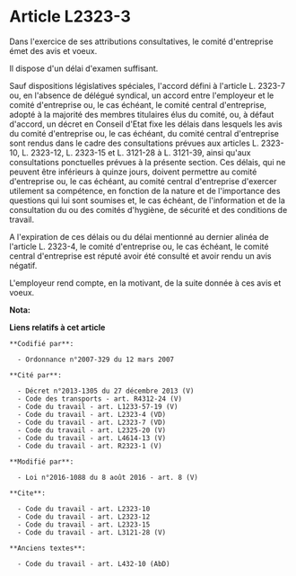# Article L2323-3

Dans l'exercice de ses attributions consultatives, le comité d'entreprise émet des avis et voeux. 

Il dispose d'un délai d'examen suffisant. 

Sauf dispositions législatives spéciales, l'accord défini à l'article L. 2323-7 ou, en l'absence de délégué syndical, un
accord entre l'employeur et le comité d'entreprise ou, le cas échéant, le comité central d'entreprise, adopté à la majorité
des membres titulaires élus du comité, ou, à défaut d'accord, un décret en Conseil d'Etat fixe les délais dans lesquels les
avis du comité d'entreprise ou, le cas échéant, du comité central d'entreprise sont rendus dans le cadre des consultations
prévues aux articles L. 2323-10, L. 2323-12, L. 2323-15 et L. 3121-28 à L. 3121-39, ainsi qu'aux consultations ponctuelles
prévues à la présente section. Ces délais, qui ne peuvent être inférieurs à quinze jours, doivent permettre au comité
d'entreprise ou, le cas échéant, au comité central d'entreprise d'exercer utilement sa compétence, en fonction de la nature
et de l'importance des questions qui lui sont soumises et, le cas échéant, de l'information et de la consultation du ou des
comités d'hygiène, de sécurité et des conditions de travail. 

A l'expiration de ces délais ou du délai mentionné au dernier alinéa de l'article L. 2323-4, le comité d'entreprise ou, le
cas échéant, le comité central d'entreprise est réputé avoir été consulté et avoir rendu un avis négatif. 

L'employeur rend compte, en la motivant, de la suite donnée à ces avis et voeux.

**Nota:**



**Liens relatifs à cet article**

	**Codifié par**:

	  - Ordonnance n°2007-329 du 12 mars 2007

	**Cité par**:

	  - Décret n°2013-1305 du 27 décembre 2013 (V)
	  - Code des transports - art. R4312-24 (V)
	  - Code du travail - art. L1233-57-19 (V)
	  - Code du travail - art. L2323-4 (VD)
	  - Code du travail - art. L2323-7 (VD)
	  - Code du travail - art. L2325-20 (V)
	  - Code du travail - art. L4614-13 (V)
	  - Code du travail - art. R2323-1 (V)

	**Modifié par**:

	  - Loi n°2016-1088 du 8 août 2016 - art. 8 (V)

	**Cite**:

	  - Code du travail - art. L2323-10
	  - Code du travail - art. L2323-12
	  - Code du travail - art. L2323-15
	  - Code du travail - art. L3121-28 (V)

	**Anciens textes**:

	  - Code du travail - art. L432-10 (AbD)
